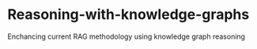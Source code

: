 # Reasoning-with-knowledge-graphs
Enchancing current RAG methodology using knowledge graph reasoning
